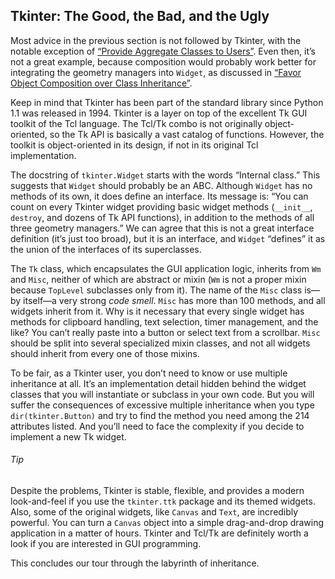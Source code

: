 ## Tkinter: The Good, the Bad, and the Ugly

Most advice in the previous section is not followed by Tkinter, with the notable exception of [“Provide Aggregate Classes to Users”](#aggregate_class_sec). Even then, it’s not a great example, because composition would probably work better for integrating the geometry managers into `Widget`, as discussed in [“Favor Object Composition over Class Inheritance”](#favor_composition_sec).

Keep in mind that Tkinter has been part of the standard library since Python 1.1 was released in 1994. Tkinter is a layer on top of the excellent Tk GUI toolkit of the Tcl language. The Tcl/Tk combo is not originally object-oriented, so the Tk API is basically a vast catalog of functions. However, the toolkit is object-oriented in its design, if not in its original Tcl implementation.

The docstring of `tkinter.Widget` starts with the words “Internal class.” This suggests that `Widget` should probably be an ABC. Although `Widget` has no methods of its own, it does define an interface. Its message is: “You can count on every Tkinter widget providing basic widget methods (`__init__`, `destroy`, and dozens of Tk API functions), in addition to the methods of all three geometry managers.” We can agree that this is not a great interface definition (it’s just too broad), but it is an interface, and `Widget` “defines” it as the union of the interfaces of its superclasses.

The `Tk` class, which encapsulates the GUI application logic, inherits from `Wm` and `Misc`, neither of which are abstract or mixin (`Wm` is not a proper mixin because `TopLevel` subclasses only from it). The name of the `Misc` class is—by itself—a very strong _code smell_. `Misc` has more than 100 methods, and all widgets inherit from it. Why is it necessary that every single widget has methods for clipboard handling, text selection, timer management, and the like? You can’t really paste into a button or select text from a scrollbar. `Misc` should be split into several specialized mixin classes, and not all widgets should inherit from every one of those mixins.

To be fair, as a Tkinter user, you don’t need to know or use multiple inheritance at all. It’s an implementation detail hidden behind the widget classes that you will instantiate or subclass in your own code. But you will suffer the consequences of excessive multiple inheritance when you type `dir(tkinter.Button)` and try to find the method you need among the 214 attributes listed. And you’ll need to face the complexity if you decide to implement a new Tk widget.

###### Tip

Despite the problems, Tkinter is stable, flexible, and provides a modern look-and-feel if you use the `tkinter.ttk` package and its themed widgets. Also, some of the original widgets, like `Canvas` and `Text`, are incredibly powerful. You can turn a `Canvas` object into a simple drag-and-drop drawing application in a matter of hours. Tkinter and Tcl/Tk are definitely worth a look if you are interested in GUI programming.

This concludes our tour through the labyrinth of inheritance.